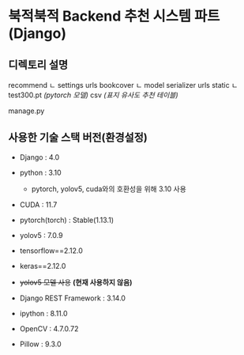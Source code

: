 # 북적북적 Backend 추천 시스템 파트(Django)

## 디렉토리 설명

recommend
ㄴ settings
urls
bookcover
ㄴ model
serializer
urls
static
ㄴtest300.pt _(pytorch 모델)_
csv _(표지 유사도 추천 테이블)_

manage.py

## 사용한 기술 스택 버전(환경설정)

- Django : 4.0
- python : 3.10

  - pytorch, yolov5, cuda와의 호환성을 위해 3.10 사용

- CUDA : 11.7
- pytorch(torch) : Stable(1.13.1)
- yolov5 : 7.0.9
- tensorflow==2.12.0
- keras==2.12.0

- ~~yolov5 모델 사용~~ **(현재 사용하지 않음)**

- Django REST Framework : 3.14.0
- ipython : 8.11.0
- OpenCV : 4.7.0.72
- Pillow : 9.3.0
